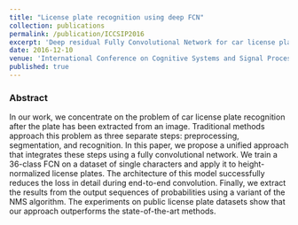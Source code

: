 ```yaml
---
title: "License plate recognition using deep FCN"
collection: publications
permalink: /publication/ICCSIP2016
excerpt: 'Deep residual Fully Convolutional Network for car license plate recognition.'
date: 2016-12-10
venue: 'International Conference on Cognitive Systems and Signal Processing, ICCSIP'
published: true
---
```

### Abstract
In our work, we concentrate on the problem of car license plate recognition after the plate has been extracted from an image. Traditional methods approach this problem as three separate steps: preprocessing, segmentation, and recognition. In this paper, we propose a unified approach that integrates these steps using a fully convolutional network. We train a 36-class FCN on a dataset of single characters and apply it to height-normalized license plates. The architecture of this model successfully reduces the loss in detail during end-to-end convolution. Finally, we extract the results from the output sequences of probabilities using a variant of the NMS algorithm. The experiments on public license plate datasets show that our approach outperforms the state-of-the-art methods.